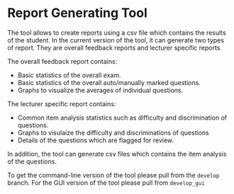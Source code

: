 # Report Generating Tool

The tool allows to create reports using a csv file which contains the results of the student. In the current version of the tool, it can generate two types of report. They are overall feedback reports and lecturer specific reports.

The overall feedback report contains:
* Basic statistics of the overall exam.
* Basic statistics of the overall auto/manually marked questions.
* Graphs to visualize the averages of individual questions.

The lecturer specific report contains:
* Common item analysis statistics such as difficulty and discrimination of questions.
* Graphs to visulaize the difficulty and discriminations of questions
* Details of the questions which are flagged for review.

In addition, the tool can generate csv files which contains the item analysis of the questions.

To get the command-line version of the tool please pull from the `develop` branch. For the GUI version of the tool please pull from `develop_gui`